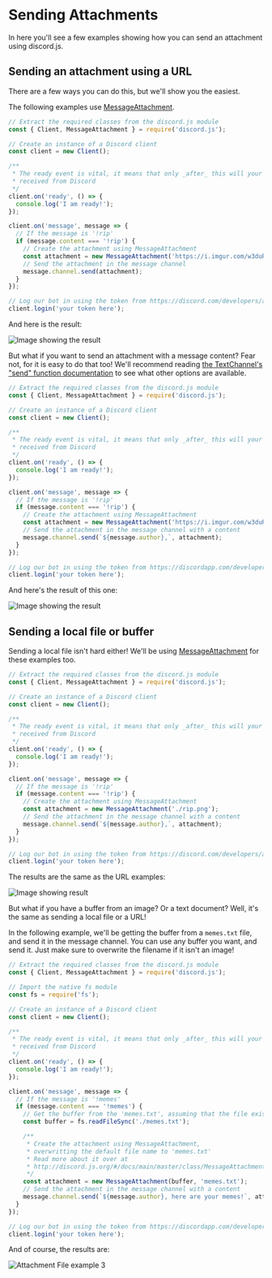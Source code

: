 # Sending Attachments

In here you'll see a few examples showing how you can send an attachment using discord.js.

## Sending an attachment using a URL

There are a few ways you can do this, but we'll show you the easiest.

The following examples use [MessageAttachment](/#/docs/main/master/class/MessageAttachment).

```js
// Extract the required classes from the discord.js module
const { Client, MessageAttachment } = require('discord.js');

// Create an instance of a Discord client
const client = new Client();

/**
 * The ready event is vital, it means that only _after_ this will your bot start reacting to information
 * received from Discord
 */
client.on('ready', () => {
  console.log('I am ready!');
});

client.on('message', message => {
  // If the message is '!rip'
  if (message.content === '!rip') {
    // Create the attachment using MessageAttachment
    const attachment = new MessageAttachment('https://i.imgur.com/w3duR07.png');
    // Send the attachment in the message channel
    message.channel.send(attachment);
  }
});

// Log our bot in using the token from https://discord.com/developers/applications/
client.login('your token here');
```

And here is the result:

![Image showing the result](/static/attachment-example1.png)

But what if you want to send an attachment with a message content? Fear not, for it is easy to do that too! We'll recommend reading [the TextChannel's "send" function documentation](/#/docs/main/master/class/TextChannel?scrollTo=send) to see what other options are available.

```js
// Extract the required classes from the discord.js module
const { Client, MessageAttachment } = require('discord.js');

// Create an instance of a Discord client
const client = new Client();

/**
 * The ready event is vital, it means that only _after_ this will your bot start reacting to information
 * received from Discord
 */
client.on('ready', () => {
  console.log('I am ready!');
});

client.on('message', message => {
  // If the message is '!rip'
  if (message.content === '!rip') {
    // Create the attachment using MessageAttachment
    const attachment = new MessageAttachment('https://i.imgur.com/w3duR07.png');
    // Send the attachment in the message channel with a content
    message.channel.send(`${message.author},`, attachment);
  }
});

// Log our bot in using the token from https://discordapp.com/developers/applications/me
client.login('your token here');
```

And here's the result of this one:

![Image showing the result](/static/attachment-example2.png)

## Sending a local file or buffer

Sending a local file isn't hard either! We'll be using [MessageAttachment](/#/docs/main/master/class/MessageAttachment) for these examples too.

```js
// Extract the required classes from the discord.js module
const { Client, MessageAttachment } = require('discord.js');

// Create an instance of a Discord client
const client = new Client();

/**
 * The ready event is vital, it means that only _after_ this will your bot start reacting to information
 * received from Discord
 */
client.on('ready', () => {
  console.log('I am ready!');
});

client.on('message', message => {
  // If the message is '!rip'
  if (message.content === '!rip') {
    // Create the attachment using MessageAttachment
    const attachment = new MessageAttachment('./rip.png');
    // Send the attachment in the message channel with a content
    message.channel.send(`${message.author},`, attachment);
  }
});

// Log our bot in using the token from https://discord.com/developers/applications/
client.login('your token here');
```

The results are the same as the URL examples:

![Image showing result](/static/attachment-example1.png)

But what if you have a buffer from an image? Or a text document? Well, it's the same as sending a local file or a URL!

In the following example, we'll be getting the buffer from a `memes.txt` file, and send it in the message channel.
You can use any buffer you want, and send it. Just make sure to overwrite the filename if it isn't an image!

```js
// Extract the required classes from the discord.js module
const { Client, MessageAttachment } = require('discord.js');

// Import the native fs module
const fs = require('fs');

// Create an instance of a Discord client
const client = new Client();

/**
 * The ready event is vital, it means that only _after_ this will your bot start reacting to information
 * received from Discord
 */
client.on('ready', () => {
  console.log('I am ready!');
});

client.on('message', message => {
  // If the message is '!memes'
  if (message.content === '!memes') {
    // Get the buffer from the 'memes.txt', assuming that the file exists
    const buffer = fs.readFileSync('./memes.txt');

    /**
     * Create the attachment using MessageAttachment,
     * overwritting the default file name to 'memes.txt'
     * Read more about it over at
     * http://discord.js.org/#/docs/main/master/class/MessageAttachment
     */
    const attachment = new MessageAttachment(buffer, 'memes.txt');
    // Send the attachment in the message channel with a content
    message.channel.send(`${message.author}, here are your memes!`, attachment);
  }
});

// Log our bot in using the token from https://discordapp.com/developers/applications/me
client.login('your token here');
```

And of course, the results are:

![Attachment File example 3](/static/attachment-example3.png)
